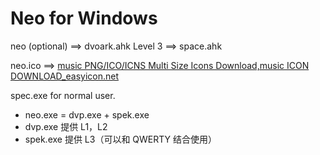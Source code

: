 Neo for Windows
===============

neo (optional) ==> dvoark.ahk
Level 3        ==> space.ahk

neo.ico        ==> [music PNG/ICO/ICNS Multi Size Icons Download,music ICON DOWNLOAD_easyicon.net](http://www.easyicon.net/language.en/1194925-music_icon.html)

spec.exe for normal user.

- neo.exe = dvp.exe + spek.exe
- dvp.exe 提供 L1，L2
- spek.exe 提供 L3（可以和 QWERTY 结合使用）
